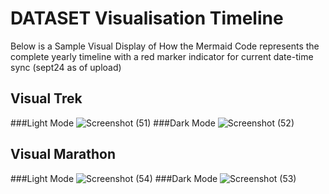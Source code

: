 # DATASET Visualisation Timeline
Below is a Sample Visual Display of How the Mermaid Code represents the complete yearly timeline with a red marker indicator for current date-time sync (sept24 as of upload)

## Visual Trek
###Light Mode
![Screenshot (51)](https://github.com/user-attachments/assets/a4ed6ffc-af43-4570-a9b5-58143d4d90ac)
###Dark Mode
![Screenshot (52)](https://github.com/user-attachments/assets/873d1a14-edc4-490b-8caa-74c14187fcd6)

## Visual Marathon
###Light Mode
![Screenshot (54)](https://github.com/user-attachments/assets/cf57ed61-36ee-49d5-963b-d260b86ce1c1)
###Dark Mode
![Screenshot (53)](https://github.com/user-attachments/assets/d9e09f41-2c78-42f2-a79a-8feff4ccdf4f)
